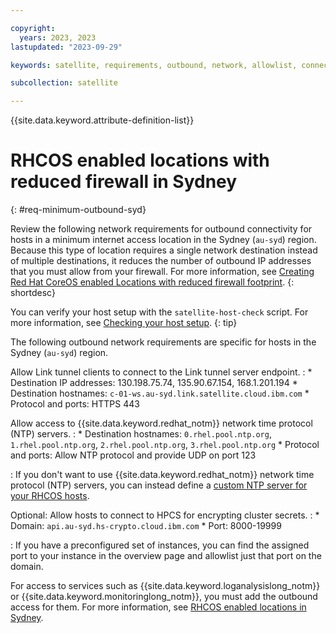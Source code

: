 ```yaml
---

copyright:
  years: 2023, 2023
lastupdated: "2023-09-29"

keywords: satellite, requirements, outbound, network, allowlist, connectivity, firewall, rhcos

subcollection: satellite

---
```


{{site.data.keyword.attribute-definition-list}}


# RHCOS enabled locations with reduced firewall in Sydney
{: #req-minimum-outbound-syd}
  
Review the following network requirements for outbound connectivity for hosts in a minimum internet access location in the Sydney (`au-syd`) region. Because this type of location requires a single network destination instead of multiple destinations, it reduces the number of outbound IP addresses that you must allow from your firewall. For more information, see [Creating Red Hat CoreOS enabled Locations with reduced firewall footprint](/docs/satellite?topic=satellite-coreos-reduced-firewall).
{: shortdesc}


You can verify your host setup with the `satellite-host-check` script. For more information, see [Checking your host setup](/docs/satellite?topic=satellite-host-network-check).
{: tip}

The following outbound network requirements are specific for hosts in the Sydney (`au-syd`) region.


Allow Link tunnel clients to connect to the Link tunnel server endpoint.
:    * Destination IP addresses: 130.198.75.74, 135.90.67.154, 168.1.201.194
     * Destination hostnames: `c-01-ws.au-syd.link.satellite.cloud.ibm.com`
     * Protocol and ports: HTTPS 443
  
Allow access to {{site.data.keyword.redhat_notm}} network time protocol (NTP) servers.
:    * Destination hostnames: `0.rhel.pool.ntp.org`, `1.rhel.pool.ntp.org`, `2.rhel.pool.ntp.org`, `3.rhel.pool.ntp.org`
     * Protocol and ports: Allow NTP protocol and provide UDP on port 123
     
:    If you don't want to use {{site.data.keyword.redhat_notm}} network time protocol (NTP) servers, you can instead define a [custom NTP server for your RHCOS hosts](/docs/satellite?topic=satellite-config-custom-ntp).
  
Optional:  Allow hosts to connect to HPCS for encrypting cluster secrets.
:    * Domain: `api.au-syd.hs-crypto.cloud.ibm.com`
     * Port: 8000-19999 

:    If you have a preconfigured set of instances, you can find the assigned port to your instance in the overview page and allowlist just that port on the domain.
  
For access to services such as {{site.data.keyword.loganalysislong_notm}} or {{site.data.keyword.monitoringlong_notm}}, you must add the outbound access for them. For more information, see [RHCOS enabled locations in Sydney](/docs/satellite?topic=satellite-reqs-host-rhcos-outbound-syd).


